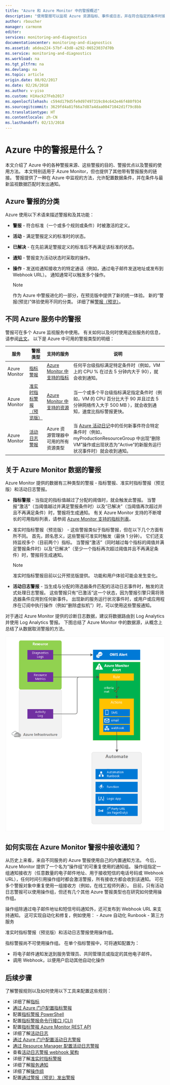 ```yaml
---
title: "Azure 和 Azure Monitor 中的警报概述"
description: "使用警报可以监视 Azure 资源指标、事件或日志，并在符合指定的条件时接收通知。"
author: rboucher
manager: carmonm
editor: 
services: monitoring-and-diagnostics
documentationcenter: monitoring-and-diagnostics
ms.assetid: a6dea224-57bf-43d8-a292-06523037d70b
ms.service: monitoring-and-diagnostics
ms.workload: na
ms.tgt_pltfrm: na
ms.devlang: na
ms.topic: article
origin.date: 08/02/2017
ms.date: 02/26/2018
ms.author: v-yiso
ms.custom: H1Hack27Feb2017
ms.openlocfilehash: c594d179d5fe9d97497319c84c642e46f480f934
ms.sourcegitcommit: 3629fd4a81f66a7d87a4daa00471042d1f79c8bb
ms.translationtype: HT
ms.contentlocale: zh-CN
ms.lasthandoff: 02/13/2018
---
```

# <a name="what-are-alerts-in-azure"></a>Azure 中的警报是什么？
本文介绍了 Azure 中的各种警报来源、这些警报的目的、警报优点以及警报的使用方法。 本文特别适用于 Azure Monitor，但也提供了其他带有警报服务的链接。 警报提供了一种在 Azure 中监视的方法，允许配置数据条件，并在条件与最新监视数据匹配时发出通知。


## <a name="taxonomy-of-azure-alerts"></a>Azure 警报的分类
Azure 使用以下术语来描述警报和及其功能：
* **警报** - 符合标准（一个或多个规则或条件）时被激活的定义。
* **活动** - 满足警报定义的标准时的状态。
* **已解决** - 在先前满足警报定义的标准后不再满足该标准的状态。
* **通知** - 警报变为活动状态时采取的操作。
* **操作** - 发送给通知接收方的特定通话（例如，通过电子邮件发送地址或发布到 Webhook URL）。 通知通常可以触发多个操作。

    > [!NOTE]
    > 作为 Azure 中警报进化的一部分，在预览版中提供了新的统一体验。 新的“警报(预览)”体验使用不同的分类。 详细了解[警报（预览）](monitoring-overview-unified-alerts.md)。 
    >

## <a name="alerts-in-different-azure-services"></a>不同 Azure 服务中的警报
警报可在多个 Azure 监视服务中使用。 有关如何以及何时使用这些服务的信息，请参阅[此文](./monitoring-overview.md)。 以下是 Azure 中可用的警报类型的明细：


| 服务 | 警报类型 | 支持的服务 | 说明 |
|---|---|---|---|
| Azure Monitor | [指标警报](./insights-alerts-portal.md) | [Azure Monitor 中支持的指标](./monitoring-supported-metrics.md) | 任何平台级指标满足特定条件时（例如，VM 上的 CPU % 在过去 5 分钟内大于 90），就会收到通知。 |
|Azure Monitor | [准实时指标警报（预览版）](./monitoring-near-real-time-metric-alerts.md)| [Azure Monitor 中支持的资源](./monitoring-near-real-time-metric-alerts.md#what-resources-can-i-create-near-real-time-metric-alerts-for) | 当一个或多个平台级指标满足指定条件时（例如，VM 的 CPU 百分比大于 90 并且过去 5 分钟网络传入大于 500 MB ），就会收到通知，速度比指标警报更快。 |
| Azure Monitor | [活动日志警报](./monitoring-activity-log-alerts.md) | Azure 资源管理器中可用的所有资源类型 | 当 [Azure 活动日记](./monitoring-overview-activity-logs.md)中的任何新事件符合特定条件时（例如，myProductionResourceGroup 中出现“删除 VM”操作或出现状态为“Active”的新服务运行状况事件时）就会收到通知。 |

## <a name="alerts-on-azure-monitor-data"></a>关于 Azure Monitor 数据的警报
Azure Monitor 提供的数据有三种类型的警报 - 指标警报、准实时指标警报（预览版）和活动日志警报。

* **指标警报** - 当指定的指标值越过了分配的阈值时，就会触发此警报。 当警报“激活”（当阈值越过并满足警报条件时）以及“已解决”（当阈值再次超过并且不再满足条件）时，警报将生成通知。 有关 Azure Monitor 支持的不断增长的可用指标列表，请参阅 [Azure Monitor 支持的指标列表](monitoring-supported-metrics.md)。
* 准实时指标警报（预览版） - 这些警报类似于指标警报，但在以下几个方面有所不同。 首先，顾名思义，这些警报可准实时触发（最快 1 分钟）。 它们还支持监视多个（目前两个）指标。  当警报“激活”（同时越过每个指标的阈值并满足警报条件时）以及“已解决”（至少一个指标再次超过阈值并且不再满足条件）时，警报将生成通知。

    > [!NOTE]
    > 准实时指标警报目前以公开预览版提供。 功能和用户体验可能会发生变化。
    >
    >

* **活动日志警报** - 当生成与分配的筛选器条件匹配的活动日志事件时，触发的流式处理日志警报。 这些警报只有“已激活”这一个状态，因为警报引擎只需将筛选器条件应用到任何新事件。 出现新的服务运行状况事件时，或用户或应用程序在订阅中执行操作（例如“删除虚拟机”）时，可以使用这些警报通知。

对于通过 Azure Monitor 提供的诊断日志数据，建议将数据路由到 Log Analytics 并使用 Log Analytics 警报。 下图总结了 Azure Monitor 中的数据源，从概念上总结了从数据取消警报的方法。

![警报介绍](./media/monitoring-overview-alerts/Alerts_Overview_Resource_v4.png)

## <a name="how-do-i-receive-a-notification-on-an-azure-monitor-alert"></a>如何实现在 Azure Monitor 警报中接收通知？
从历史上来看，来自不同服务的 Azure 警报使用自己的内置通知方法。 今后，Azure Monitor 提供了一个名为“操作组”的可重复使用的通知组。 操作组指定一组通知接收方（任意数量的电子邮件地址、用于接收短信的电话号码或 Webhook URL），任何时间引用操作组时都会激活警报，所有接收方都会收到该通知。 可在多个警报对象中重复使用一组接收方（例如，在线工程师列表）。 目前，只有活动日志警报可以使用操作组，但还有几个其他 Azure 警报类型也在研究如何使用操作组。

操作组除通过电子邮件地址和短信号码通知外，还可发布到 Webhook URL 来支持通知。 这可实现自动化和修复，例如使用：
    - Azure 自动化 Runbook
    - 第三方服务

准实时指标警报（预览版）和活动日志警报使用操作组。

指标警报尚不可使用操作组。 在单个指标警报中，可将通知配置为：
* 将电子邮件通知发送到服务管理员、共同管理员或指定的其他电子邮件。
* 调用 Webhook，以便用户启动其他自动化操作

## <a name="next-steps"></a>后续步骤
了解警报规则以及如何使用以下工具来配置这些规则：

* 详细了解[指标](monitoring-overview-metrics.md)
* [通过 Azure 门户配置指标警报](insights-alerts-portal.md)
* 配置[指标警报 PowerShell](insights-alerts-powershell.md)
* 配置[指标警报命令行接口 (CLI)](insights-alerts-command-line-interface.md)
* 配置[指标警报 Azure Monitor REST API](https://msdn.microsoft.com/library/azure/dn931945.aspx)
* 详细了解[活动日志](monitoring-overview-activity-logs.md)
* [通过 Azure 门户配置活动日志警报](monitoring-activity-log-alerts.md)
* [通过 Resource Manager 配置活动日志警报](monitoring-create-activity-log-alerts-with-resource-manager-template.md)
* 查看[活动日志警报 webhook 架构](monitoring-activity-log-alerts-webhook.md)
* 详细了解[准实时指标警报](monitoring-near-real-time-metric-alerts.md)
* 详细了解[服务通知](monitoring-service-notifications.md)
* 详细了解[操作组](monitoring-action-groups.md)
* 配置[通过警报（预览）发出警报](monitor-alerts-unified-usage.md)
